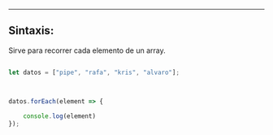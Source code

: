 
---
## Sintaxis:
Sirve para recorrer cada elemento de un array.

```js

let datos = ["pipe", "rafa", "kris", "alvaro"];



datos.forEach(element => {
    
    console.log(element)
});


```